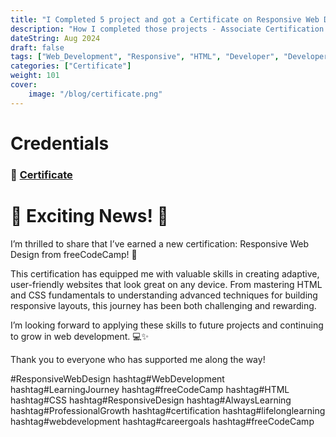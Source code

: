 ```yaml
---
title: "I Completed 5 project and got a Certificate on Responsive Web Design"
description: "How I completed those projects - Associate Certification Projects (05)"
dateString: Aug 2024
draft: false
tags: ["Web_Development", "Responsive", "HTML", "Developer", "Developer Associate","CSS","Certificate"]
categories: ["Certificate"]
weight: 101
cover:
    image: "/blog/certificate.png"
---
```


# Credentials
### 🔗 [Certificate](https://www.freecodecamp.org/certification/A_N_S_RFA/responsive-web-design)


# 🌟 Exciting News! 🌟
I’m thrilled to share that I’ve earned a new certification: Responsive Web Design from freeCodeCamp! 🎉

This certification has equipped me with valuable skills in creating adaptive, user-friendly websites that look great on any device. From mastering HTML and CSS fundamentals to understanding advanced techniques for building responsive layouts, this journey has been both challenging and rewarding.

I’m looking forward to applying these skills to future projects and continuing to grow in web development. 💻✨

Thank you to everyone who has supported me along the way!

#ResponsiveWebDesign hashtag#WebDevelopment hashtag#LearningJourney hashtag#freeCodeCamp hashtag#HTML hashtag#CSS hashtag#ResponsiveDesign hashtag#AlwaysLearning hashtag#ProfessionalGrowth hashtag#certification hashtag#lifelonglearning hashtag#webdevelopment hashtag#careergoals hashtag#freeCodeCamp
